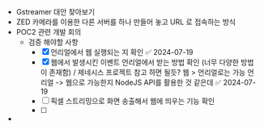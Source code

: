 - Gstreamer 대안 찾아보기 
- ZED 카메라를 이용한 다른 서버를 하나 만들어 놓고 URL 로 접속하는 방식
- POC2 관련 개발 회의
  - 검증 해야할 사항
    - [x] 언리얼에서 웹 실행되는 지 확인 ✅ 2024-07-19 
    - [x] 웹에서 발생시킨 이벤트 언리얼에서 받는 방법 확인 (너무 다양한 방법이 존재함) / 제네시스 프로젝트 참고 하면 될듯? 웹 > 언리얼로는 가능 언리얼 -> 웹으로 가능한지 NodeJS API를 활용한 것 같은데 ✅ 2024-07-19
    - [ ] 픽셀 스트리밍으로 화면 송출해서 웹에 띄우는 기능 확인 
    - [ ] 
- 